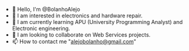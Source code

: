 - 👋 Hello, I'm @BolanhoAlejo
- 👀 I am interested in electronics and hardware repair.
- 🌱 I am currently learning APU (University Programming Analyst) and Electronic engineering.
- 💞️ I am looking to collaborate on Web Services projects.
- 📫 How to contact me "alejobolanho@gmail.com"

<!---
BolanhoAlejo/BolanhoAlejo is a ✨ special ✨ repository because its `README.md` (this file) appears on your GitHub profile.
You can click the Preview link to take a look at your changes.
--->
